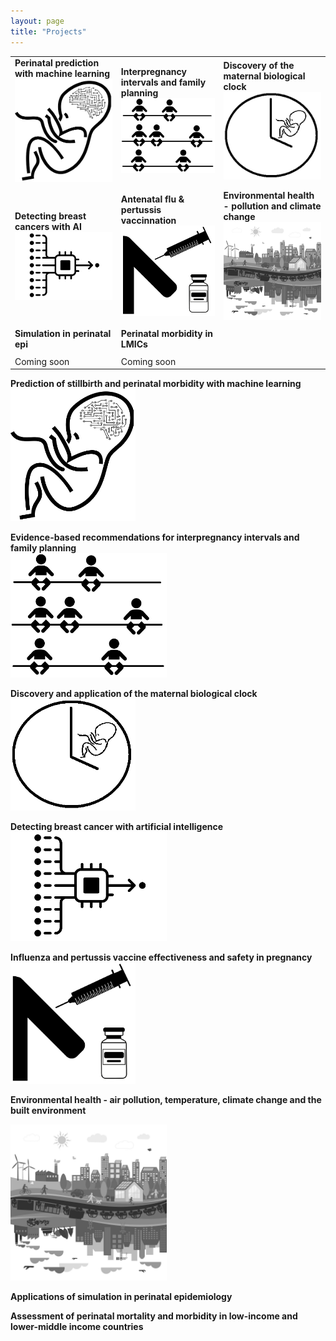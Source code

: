 ```yaml
---
layout: page
title: "Projects"
---
```


| | | | 
| --- | --- | --- | 
| **Perinatal prediction with machine learning** <br/> <a href="https://gavinfpereira.github.io/stillbirth machine learning"><img src="/assets/Stillbirth ML icon.png" width="200" alt="Prediction of stillbirth and perinatal morbidity with machine learning"></a> | **Interpregnancy intervals and family planning** <br/> <a href="https://gavinfpereira.github.io/ipi"><img src="/assets/ipi.png" width="250" alt="Interpregnancy intervals and family planning"></a> | **Discovery of the maternal biological clock** <br/> <a href="https://gavinfpereira.github.io/biological clock"><img src="/assets/biological clock.png" width="250" alt="Maternal biological clock"></a> | 
| | | |
| **Detecting breast cancers with AI** <br/>  <a href="https://gavinfpereira.github.io/breast cancer"><img src="/assets/breast cancer.png" width="450" alt="Detecting breast cancer with artificial intelligence"></a> | **Antenatal flu & pertussis vaccinnation** <br/> <a href="https://gavinfpereira.github.io/vaccination"><img src="/assets/vaccination.png" width="250" alt="Vaccination in pregnancy"></a> | **Environmental health - pollution and climate change** <br/> <a href="https://gavinfpereira.github.io/environment"><img src="/assets/environment.png" width="250" alt="Environmental health"></a> | 
| | | |
| **Simulation in perinatal epi** | **Perinatal morbidity in LMICs** | | 
| | | |
| Coming soon | Coming soon | |

**Prediction of stillbirth and perinatal morbidity with machine learning**  
<a href="https://gavinfpereira.github.io/stillbirth machine learning"><img src="/assets/Stillbirth ML icon.png" width="200" alt="Prediction of stillbirth and perinatal morbidity with machine learning"></a>

**Evidence-based recommendations for interpregnancy intervals and family planning**  
<a href="https://gavinfpereira.github.io/ipi"><img src="/assets/ipi.png" width="250" alt="Interpregnancy intervals and family planning"></a>

**Discovery and application of the maternal biological clock**  
<a href="https://gavinfpereira.github.io/biological clock"><img src="/assets/biological clock.png" width="200" alt="Maternal biological clock"></a>

**Detecting breast cancer with artificial intelligence**  
<a href="https://gavinfpereira.github.io/breast cancer"><img src="/assets/breast cancer.png" width="250" alt="Detecting breast cancer with artificial intelligence"></a>

**Influenza and pertussis vaccine effectiveness and safety in pregnancy**  
<a href="https://gavinfpereira.github.io/vaccination"><img src="/assets/vaccination.png" width="200" alt="Vaccination in pregnancy"></a>

**Environmental health - air pollution, temperature, climate change and the built environment**

<a href="https://gavinfpereira.github.io/environment"><img src="/assets/environment.png" width="250" alt="Environmental health"></a>

**Applications of simulation in perinatal epidemiology**

**Assessment of perinatal mortality and morbidity in low-income and lower-middle income countries**

